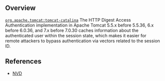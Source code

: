 ## Overview
[`org.apache.tomcat:tomcat-catalina`](http://search.maven.org/#search%7Cga%7C1%7Ca%3A%22tomcat-catalina%22)
The HTTP Digest Access Authentication implementation in Apache Tomcat 5.5.x before 5.5.36, 6.x before 6.0.36, and 7.x before 7.0.30 caches information about the authenticated user within the session state, which makes it easier for remote attackers to bypass authentication via vectors related to the session ID.

## References
- [NVD](https://web.nvd.nist.gov/view/vuln/detail?vulnId=CVE-2012-5886)